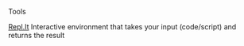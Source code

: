 Tools 

[Repl.It](https://repl.it/) Interactive environment that takes your input (code/script) and returns the result  